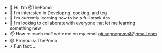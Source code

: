 - 👋 Hi, I’m @ThePomo
- 👀 I’m interested in Developing, cooking, and tcg
- 🌱 I’m currently learning how to be a full stack dev 
- 💞️ I’m looking to collaborate with everyone that let me learning something new
- 📫 How to reach me? write me on my email giuseppepomo8@gmail.com
- 😄 Pronouns: ThePomo
- ⚡ Fun fact: ...

<!---
ThePomo/ThePomo is a ✨ special ✨ repository because its `README.md` (this file) appears on your GitHub profile.
You can click the Preview link to take a look at your changes.
--->
